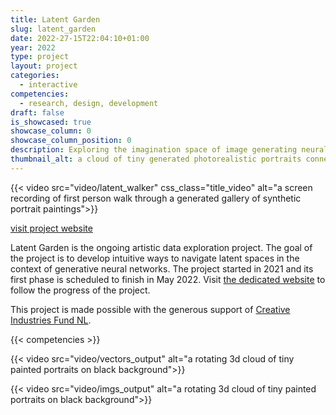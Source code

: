 ```yaml
---
title: Latent Garden
slug: latent_garden
date: 2022-27-15T22:04:10+01:00
year: 2022
type: project
layout: project
categories:
  - interactive
competencies:
  - research, design, development
draft: false
is_showcased: true
showcase_column: 0
showcase_column_position: 0
description: Exploring the imagination space of image generating neural networks.
thumbnail_alt: a cloud of tiny generated photorealistic portraits connected with green lines on black background
---
```


{{< video src="video/latent_walker" css_class="title_video" alt="a screen recording of first person walk through a generated gallery of synthetic portrait paintings">}}

[visit project website](https://latent.garden)

Latent Garden is the ongoing artistic data exploration project. The goal of the project is to develop intuitive ways to navigate latent spaces in the context of generative neural networks. The project started in 2021 and its first phase is scheduled to finish in May 2022. Visit [the dedicated website](https://latent.garden) to follow the progress of the project.

This project is made possible with the generous support of [Creative Industries Fund NL](https://stimuleringsfonds.nl/en/).

{{< competencies >}}

{{< video src="video/vectors_output" alt="a rotating 3d cloud of tiny painted portraits on black background">}}

{{< video src="video/imgs_output" alt="a rotating 3d cloud of tiny painted portraits on black background">}}

